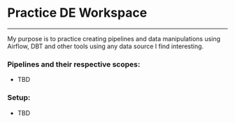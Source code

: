 # Practice DE Workspace

----

My purpose is to practice creating pipelines and data manipulations using Airflow, DBT and other tools using any data source I find interesting. 

### Pipelines and their respective scopes:

- TBD

### Setup:


- TBD








